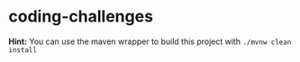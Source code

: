 # coding-challenges

**Hint:** You can use the maven wrapper to build this project with `./mvnw clean install`
